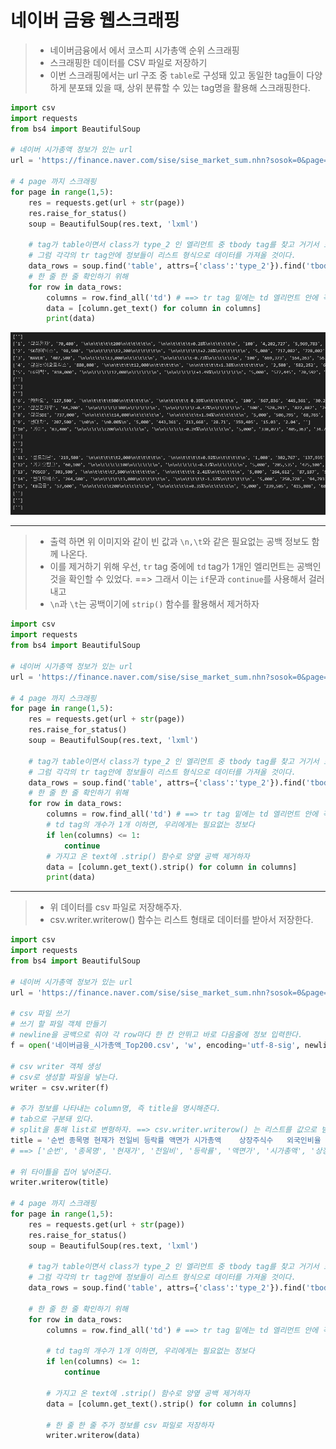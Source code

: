# 네이버 금융 웹스크래핑

> - 네이버금융에서 에서 코스피 시가총액 순위 스크래핑
> - 스크래핑한 데이터를 CSV 파일로 저장하기
> - 이번 스크래핑에서는 url 구조 중 `table`로 구성돼 있고 동일한 tag들이 다양하게 분포돼 있을 때, 상위 분류할 수 있는 tag명을 활용해 스크래핑한다.

```python
import csv
import requests
from bs4 import BeautifulSoup

# 네이버 시가총액 정보가 있는 url
url = 'https://finance.naver.com/sise/sise_market_sum.nhn?sosok=0&page='

# 4 page 까지 스크래핑
for page in range(1,5):
    res = requests.get(url + str(page))
    res.raise_for_status()
    soup = BeautifulSoup(res.text, 'lxml')
    
    # tag가 table이면서 class가 type_2 인 엘리먼트 중 tbody tag를 찾고 거기서 모든 tr tag를 가져온다
    # 그럼 각각의 tr tag안에 정보들이 리스트 형식으로 데이터를 가져올 것이다.
    data_rows = soup.find('table', attrs={'class':'type_2'}).find('tbody').find_all('tr')
    # 한 줄 한 줄 확인하기 위해
    for row in data_rows:
        columns = row.find_all('td') # ==> tr tag 밑에는 td 엘리먼트 안에 각 정보가 들어있다.
        data = [column.get_text() for column in columns]
        print(data)
```

![image-20211023231942053](md-images/image-20211023231942053.png)

---

> - 출력 하면 위 이미지와 같이 빈 값과 `\n,\t`와 같은 필요없는 공백 정보도 함께 나온다.
> - 이를 제거하기 위해 우선, `tr` tag 중에에 `td` tag가 1개인 엘리먼트는 공백인것을 확인할 수 있었다. ==> 그래서 이는 `if`문과 `continue`를 사용해서 걸러내고
> - `\n`과 `\t`는 공백이기에 `strip()` 함수를 활용해서 제거하자

```python
import csv
import requests
from bs4 import BeautifulSoup

# 네이버 시가총액 정보가 있는 url
url = 'https://finance.naver.com/sise/sise_market_sum.nhn?sosok=0&page='

# 4 page 까지 스크래핑
for page in range(1,5):
    res = requests.get(url + str(page))
    res.raise_for_status()
    soup = BeautifulSoup(res.text, 'lxml')
    
    # tag가 table이면서 class가 type_2 인 엘리먼트 중 tbody tag를 찾고 거기서 모든 tr tag를 가져온다
    # 그럼 각각의 tr tag안에 정보들이 리스트 형식으로 데이터를 가져올 것이다.
    data_rows = soup.find('table', attrs={'class':'type_2'}).find('tbody').find_all('tr')
    # 한 줄 한 줄 확인하기 위해
    for row in data_rows:
        columns = row.find_all('td') # ==> tr tag 밑에는 td 엘리먼트 안에 각 정보가 들어있다.
        # td tag의 개수가 1개 이하면, 우리에게는 필요없는 정보다
        if len(columns) <= 1:
            continue
        # 가지고 온 text에 .strip() 함수로 양옆 공백 제거하자
        data = [column.get_text().strip() for column in columns]
        print(data)
```

---

> - 위 데이터를 csv 파일로 저장해주자.
> - csv.writer.writerow() 함수는 리스트 형태로 데이터를 받아서 저장한다.

```python
import csv
import requests
from bs4 import BeautifulSoup

# 네이버 시가총액 정보가 있는 url
url = 'https://finance.naver.com/sise/sise_market_sum.nhn?sosok=0&page='

# csv 파일 쓰기
# 쓰기 할 파일 객체 만들기
# newline을 공백으로 줘야 각 row마다 한 칸 안뛰고 바로 다음줄에 정보 입력한다.
f = open('네이버금융_시가총액_Top200.csv', 'w', encoding='utf-8-sig', newline='')

# csv writer 객체 생성
# csv로 생성할 파일을 넣는다.
writer = csv.writer(f)

# 주가 정보를 나타내는 column명, 즉 title을 명시해준다.
# tab으로 구분돼 있다.
# split을 통해 list로 변형하자. ==> csv.writer.writerow() 는 리스트를 값으로 받는다.
title = '순번	종목명	현재가	전일비	등락률	액면가	시가총액	상장주식수	외국인비율	거래량	PER	ROE'.split('\t')
# ==> ['순번', '종목명', '현재가', '전일비', '등락률', '액면가', '시가총액', '상장주식수', '외국인비율', '거래량', 'PER', 'ROE']

# 위 타이틀을 집어 넣어준다.
writer.writerow(title)

# 4 page 까지 스크래핑
for page in range(1,5):
    res = requests.get(url + str(page))
    res.raise_for_status()
    soup = BeautifulSoup(res.text, 'lxml')
    
    # tag가 table이면서 class가 type_2 인 엘리먼트 중 tbody tag를 찾고 거기서 모든 tr tag를 가져온다
    # 그럼 각각의 tr tag안에 정보들이 리스트 형식으로 데이터를 가져올 것이다.
    data_rows = soup.find('table', attrs={'class':'type_2'}).find('tbody').find_all('tr')
    
    # 한 줄 한 줄 확인하기 위해
    for row in data_rows:
        columns = row.find_all('td') # ==> tr tag 밑에는 td 엘리먼트 안에 각 정보가 들어있다.
        
        # td tag의 개수가 1개 이하면, 우리에게는 필요없는 정보다
        if len(columns) <= 1:
            continue
        
        # 가지고 온 text에 .strip() 함수로 양옆 공백 제거하자
        data = [column.get_text().strip() for column in columns]
        
        # 한 줄 한 줄 주가 정보를 csv 파일로 저장하자
        writer.writerow(data)
```



